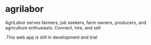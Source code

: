 # agrilabor
AgriLabor serves farmers, job seekers, farm owners, producers, and agriculture enthusiasts. Connect, hire, and sell

.This web app is still in development and trial
